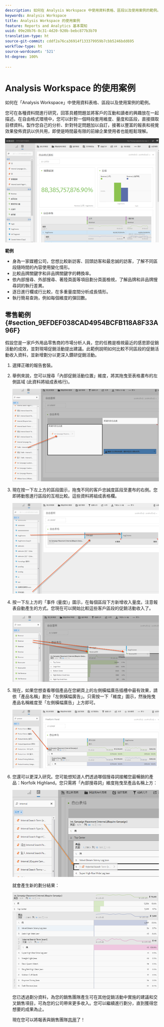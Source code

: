 ```yaml
---
description: 如何在 Analysis Workspace 中使用資料表格、區段以及使用案例的範例。
keywords: Analysis Workspace
title: Analysis Workspace 的使用案例
feature: Reports and Analytics 基本需知
uuid: 09e20b76-8c31-4d20-920b-bebc877b3b70
translation-type: ht
source-git-commit: cddf2a76ca36914f133379959b7cbb5246bdd695
workflow-type: ht
source-wordcount: '521'
ht-degree: 100%

---
```



# Analysis Workspace 的使用案例

如何在「Analysis Workspace」中使用資料表格、區段以及使用案例的範例。

您可在各種資料間進行研究，回答具體問題並將客戶的互動和讀者的興趣放在一起描述。在自由格式環境中，您可以針對一個時段套用維度、量度和區段，直接擷取目標資料。製作您自己的分析、針對特定問題加以自訂，接著以豐富的報表和視覺效果發佈資訊以供共用，即使是時間最有限的前線企業使用者也能輕鬆理解。

![](assets/two-months-summary-project.png)

**範例**

* 身為一家媒體公司，您想比較新訪客、回頭訪客和最忠誠的訪客，了解不同區段隨時間的內容使用變化情形。
* 比較品牌關鍵字和非品牌關鍵字的轉換率。
* 依內部搜尋、外部搜尋、著陸頁面等項目劃分頁面檢視，了解品牌和非品牌搜尋詞的執行差異。
* 逐日進行欄或行比較，在多重量度間分析成長情形。
* 執行簡易查詢，例如每個維度的彈回數。

## 零售範例 {#section_9EFDEF038CAD4954BCFB118A8F33A96F}

假設您是一家戶外用品零售商的市場分析人員，您的任務是檢視最近的感恩節促銷活動的成效，並對現場促銷活動提出建議。此範例說明如何比較不同區段的促銷活動收入資料，並新增劃分以更深入鑽研促銷活動。

1. 選擇正確的報告套裝。
1. 舉例來說，您可以搜尋「內部促銷活動位置」維度，將其拖曳至表格畫布的左側區域 (此資料將組成表格行)。

   ![](assets/drag_dimension.png)

1. 現在按一下左上方的區段圖示，拖曳不同的客戶忠誠度區段至畫布的右側。您即將動態進行區段的互相比較。這些資料將組成表格欄。

   ![](assets/drag_segments.png)

1. 按一下左上方的「事件 (量度)」圖示，在每個區段下方新增收入量度。注意報表自動產生的方式。您現在可以開始比較這些客戶區段的促銷活動收入了。

   ![](assets/drag_metrics.png)

1. 現在，如果您想查看哪個產品在您網頁上的左側橫幅廣告插槽中最有效果，請依「產品名稱」劃分「左側橫幅廣告」。只需按一下「維度」圖示，然後拖曳產品名稱維度至「左側橫幅廣告」上方即可。

   ![](assets/breakdown_prodname.png)

1. 您還可以更深入研究。您可能想知道人們透過哪個搜尋詞接觸您最暢銷的產品：Norfolk Highland。您只需將「內部搜尋詞」維度拖曳至產品名稱上方：

   ![](assets/breakdown_intsearchterm.png)

   就會產生新的劃分結果：

   ![](assets/breakdown_result.png)

   您已透過劃分資料，為您的銷售團隊產生可在其他促銷活動中實施的建議和交叉銷售項目，可為您的公司帶來更多收入。您可以繼續進行劃分，直到獲得您想要的成果為止。

   現在您可以將報表與銷售團隊[共用](/help/analyze/analysis-workspace/curate-share/curate.md)了！

